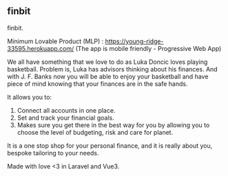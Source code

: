 ## finbit

finbit.

Minimum Lovable Product (MLP) : https://young-ridge-33595.herokuapp.com/ 
(The app is mobile friendly - Progressive Web App)

We all have something that we love to do as Luka Doncic loves playing basketball. Problem is, Luka has advisors thinking about his finances. And with J. F. Banks now you will be able to enjoy your basketball and have piece of mind knowing that your finances are in the safe hands. 

It allows you to:
1) Connect all accounts in one place.
2) Set and track your financial goals.
3) Makes sure you get there in the best way for you by allowing you to choose the level of budgeting, risk and care for planet.

It is a one stop shop for your personal finance, and it is really about you, bespoke tailoring to your needs.

Made with love <3 in Laravel and Vue3. 
